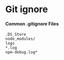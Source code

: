 # Git ignore

#### Common .gitignore Files

```vim
.DS_Store
node_modules/
logs
*.log
npm-debug.log*
```